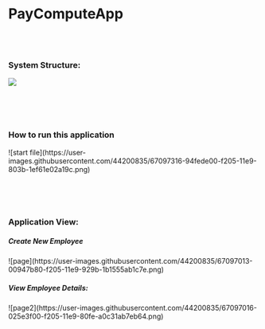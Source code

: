 # PayComputeApp
</br></br>
<h3>System Structure:</h3>
<img src="https://user-images.githubusercontent.com/44200835/67097432-d1cad500-f205-11e9-8e16-8b1ef90573ed.png>

<img src="https://user-images.githubusercontent.com/44200835/67093730-0470cf80-f1fe-11e9-9149-708a4040ca1a.png">

</br></br></br>
<h3>How to run this application</h3>
![start file](https://user-images.githubusercontent.com/44200835/67097316-94fede00-f205-11e9-803b-1ef61e02a19c.png)

</br></br></br>
<h3>Application View:</h3>
<h5>Create New Employee</h5>
![page](https://user-images.githubusercontent.com/44200835/67097013-00947b80-f205-11e9-929b-1b1555ab1c7e.png)
<h5>View Employee Details:</h5>
![page2](https://user-images.githubusercontent.com/44200835/67097016-025e3f00-f205-11e9-80fe-a0c31ab7eb64.png)
